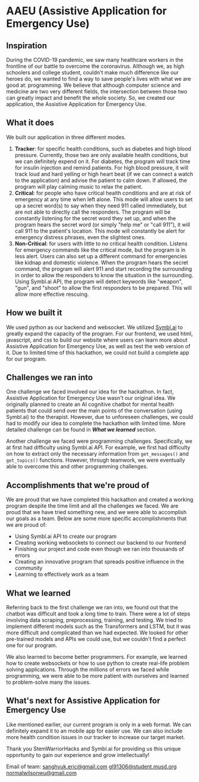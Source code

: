 # AAEU (Assistive Application for Emergency Use)

## Inspiration
During the COVID-19 pandemic, we saw many healthcare workers in the frontline of our battle to overcome the coronavirus. Although we, as high schoolers and college student, couldn't make much difference like our heroes do, we wanted to find a way to save people's lives with what we are good at: programming. We believe that although computer science and medicine are two very different fields, the intersection between those two can greatly impact and benefit the whole society. So, we created our application, the Assistive Application for Emergency Use.
## What it does
We built our application in three different modes. 
1. **Tracker**: for specific health conditions, such as diabetes and high blood pressure. Currently, those two are only available health conditions, but we can definitely expend on it. For diabetes, the program will track time for insulin injection and remind patients. For high blood pressure, it will track loud and hard yelling or high heart beat (if we can connect a watch to the application) and advise the patient to calm down. If allowed, the program will play calming music to relax the patient.
2. **Critical**: for people who have critical health conditions and are at risk of emergency at any time when left alone. This mode will allow users to set up a secret word(s) to say when they need 911 called immediately, but are not able to directly call the responders. The program will be constantly listening for the secret word they set up, and when the program hears the secret word (or simply "help me" or "call 911"), it will call 911 to the patient's location. This mode will constantly be alert for emergency distress phrases, even the slightest ones.
3. **Non-Critical**: for users with little to no critical health condition. Listens for emergency commands like the critical mode, but the program is in less alert. Users can also set up a different command for emergencies like kidnap and domestic violence. When the program hears the secret command, the program will alert 911 and start recording the surrounding in order to allow the responders to know the situation in the surrounding. Using Symbl.ai API, the program will detect keywords like "weapon", "gun", and "shoot" to allow the first responders to be prepared. This will allow more effective rescuing.

## How we built it
We used python as our backend and websocket. We utilized [Symbl.ai](https://symbl.ai) to greatly expand the capacity of the program. For our frontend, we used html, javascript, and css to build our website where users can learn more about Assistive Application for Emergency Use, as well as test the web version of it. Due to limited time of this hackathon, we could not build a complete app for our program. 
## Challenges we ran into
One challenge we faced involved our idea for the hackathon. In fact, Assistive Application for Emergency Use wasn't our original idea. We originally planned to create an AI cognitive chatbot for mental health patients that could send over the main points of the conversation (using Symbl.ai) to the therapist.  However, due to unforeseen challenges, we could had to modify our idea to complete the hackathon with limited time. More detailed challenge can be found in _**What we learned**_ section. 

Another challenge we faced were programming challenges. Specifically, we at first had difficulty using Symbl.ai API. For example, we first had difficulty on how to extract only the necessary information from `get_messages()` and `get_topics()` functions. However, through teamwork, we were eventually able to overcome this and other programming challenges. 
## Accomplishments that we're proud of
We are proud that we have completed this hackathon and created a working program despite the time limit and all the challenges we faced. We are proud that we have tried something new, and we were able to accomplish our goals as a team. Below are some more specific accomplishments that we are proud of: 
- Using Symbl.ai API to create our program
- Creating working websockets to connect our backend to our frontend
- Finishing our project and code even though we ran into thousands of errors 
- Creating an innovative program that spreads positive influence in the community
- Learning to effectively work as a team

## What we learned
Referring back to the first challenge we ran into, we found out that the chatbot was difficult and took a long time to train. There were a lot of steps involving data scraping, preprocessing, training, and testing. We tried to implement different models such as the Transformers and LSTM, but it was more difficult and complicated than we had expected. We looked for other pre-trained models and APIs we could use, but we couldn't find a perfect one for our program. 

We also learned to become better programmers. For example, we learned how to create websockets or how to use python to create real-life problem solving applications. Through the millions of errors we faced while programming, we were able to be more patient with ourselves and learned to problem-solve many the issues. 
## What's next for Assistive Application for Emergency Use
Like mentioned earlier, our current program is only in a web format. We can definitely expand it to an mobile app for easier use. We can also include more health condition issues in our tracker to increase our target market. 

Thank you StemWarriorHacks and Symbl.ai for providing us this unique opportunity to gain our experience and grow intellectually!

Email of team:
sanghyuk.eric@gmail.com
gl91306@student.musd.org
normalwilsonwu@gmail.com
